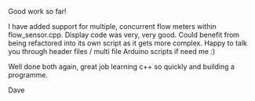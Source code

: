 Good work so far!

I have added support for multiple, concurrent flow meters within flow_sensor.cpp.
Display code was very, very good. Could benefit from being refactored into its own script as it gets more complex. Happy to talk you through header files / multi file Arduino scripts if need me :)

Well done both again, great job learning c++ so quickly and building a programme.

Dave
